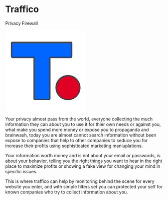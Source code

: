 # Traffico
Privacy Firewall

![alt text](https://raw.githubusercontent.com/proxytype/Traffico/master/assets/logo-256.png)

Your privacy almost pass from the world, everyone collecting the much information they can about you to use it for thier own needs or against you, what make you spend more money or expose you to propaganda and brainwash, today you are almost cannot search information without been expose to companies that help to other companies to seduce you for increase their profits using sophisticated marketing maniuplations.

Your information worth money and is not about your email or passwords, is about your behavior, telling you the right things you want to hear in the right place to maximize profits or showing a fake view for changing your mind in specific issues.

This is where traffico can help by monitoring behind the scene for every website you enter, and with simple filters set you can protected your self for known companies who try to collect information about you.
